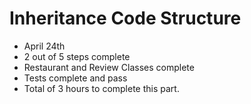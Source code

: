 # Inheritance Code Structure

- April 24th
- 2 out of 5 steps complete
- Restaurant and Review Classes complete
- Tests complete and pass
- Total of 3 hours to complete this part.